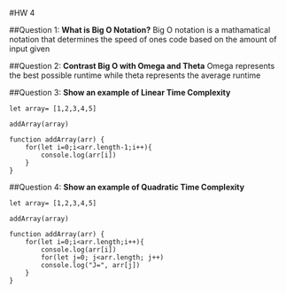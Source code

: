 #HW 4

##Question 1: **What is Big O Notation?**
Big O notation is a mathamatical notation that determines the speed of ones code based on the amount of input given

##Question 2: **Contrast Big O with Omega and Theta**
Omega represents the best possible runtime while theta represents the average runtime

##Question 3: **Show an example of Linear Time Complexity**
```
let array= [1,2,3,4,5]

addArray(array)

function addArray(arr) {
    for(let i=0;i<arr.length-1;i++){
        console.log(arr[i])
    }
}
```

##Question 4: **Show an example of Quadratic Time Complexity**
```
let array= [1,2,3,4,5]

addArray(array)

function addArray(arr) {
    for(let i=0;i<arr.length;i++){
        console.log(arr[i])
        for(let j=0; j<arr.length; j++)
        console.log("J=", arr[j])
    }
}
```